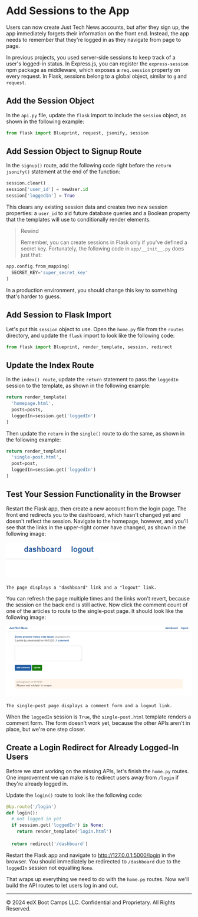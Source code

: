 # Add Sessions to the App

Users can now create Just Tech News accounts, but after they sign up, the app immediately forgets their information on the front end. Instead, the app needs to remember that they're logged in as they navigate from page to page.

In previous projects, you used server-side sessions to keep track of a user's logged-in status. In Express.js, you can register the `express-session` npm package as middleware, which exposes a `req.session` property on every request. In Flask, sessions belong to a global object, similar to `g` and `request`.

## Add the Session Object

In the `api.py` file, update the `flask` import to include the `session` object, as shown in the following example:

```python
from flask import Blueprint, request, jsonify, session
```

## Add Session Object to Signup Route

In the `signup()` route, add the following code right before the `return jsonify()` statement at the end of the function:

```python
session.clear()
session['user_id'] = newUser.id
session['loggedIn'] = True
```

This clears any existing session data and creates two new session properties: a `user_id` to aid future database queries and a Boolean property that the templates will use to conditionally render elements.

>Rewind
>
> Remember, you can create sessions in Flask only if you've defined a secret key. Fortunately, the following code in `app/__init__.py` does just that:

```python
app.config.from_mapping(
  SECRET_KEY='super_secret_key'
)
```

In a production environment, you should change this key to something that's harder to guess.

## Add Session to Flask Import

Let's put this `session` object to use. Open the `home.py` file from the `routes` directory, and update the `flask` import to look like the following code:

```python
from flask import Blueprint, render_template, session, redirect
```

## Update the Index Route

In the `index() route`, update the `return` statement to pass the `loggedIn` session to the template, as shown in the following example:

```python
return render_template(
  'homepage.html',
  posts=posts,
  loggedIn=session.get('loggedIn')
)
```

Then update the `return` in the `single()` route to do the same, as shown in the following example:

```python
return render_template(
  'single-post.html',
  post=post,
  loggedIn=session.get('loggedIn')
)
```

## Test Your Session Functionality in the Browser

Restart the Flask app, then create a new account from the login page. The front end redirects you to the dashboard, which hasn't changed yet and doesn't reflect the session. Navigate to the homepage, however, and you'll see that the links in the upper-right corner have changed, as shown in the following image:

![](../Image/500-logout-link.png)

`The page displays a "dashboard" link and a "logout" link.`

You can refresh the page multiple times and the links won't revert, because the session on the back end is still active. Now click the comment count of one of the articles to route to the single-post page. It should look like the following image:

![](../Image/300-page-preview.png)

`The single-post page displays a comment form and a logout link.`

When the `loggedIn` session is `True`, the `single-post.html` template renders a comment form. The form doesn't work yet, because the other APIs aren't in place, but we're one step closer.

## Create a Login Redirect for Already Logged-In Users

Before we start working on the missing APIs, let's finish the `home.py` routes. One improvement we can make is to redirect users away from `/login` if they're already logged in.

Update the `login()` route to look like the following code:

```python
@bp.route('/login')
def login():
  # not logged in yet
  if session.get('loggedIn') is None:
    return render_template('login.html')

  return redirect('/dashboard')
```

Restart the Flask app and navigate to http://127.0.0.1:5000/login in the browser. You should immediately be redirected to `/dashboard` due to the `loggedIn` session not equalling `None`.

That wraps up everything we need to do with the `home.py` routes. Now we'll build the API routes to let users log in and out.

---
© 2024 edX Boot Camps LLC. Confidential and Proprietary. All Rights Reserved.
